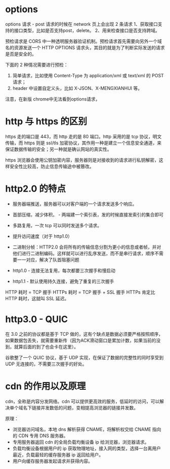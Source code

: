 # options
options 请求 - post 请求的时候在 network 页上会出现 2 条请求
1、获取接口支持的接口类型，比如是否支持post，delete。
2、用来检查接口是否支持跨域。

预检请求是 CORS 中一种透明服务器验证机制。预检请求首先需要向另外一个域名的资源发送一个 HTTP OPTIONS 请求头，其目的就是为了判断实际发送的请求是否是安全的。

下面的 2 种情况需要进行预检：

1. 简单请求，比如使用 Content-Type 为 application/xml 或 text/xml 的 POST 请求；
2. header 中设置自定义头，比如 X-JSON、X-MENGXIANHUI 等。

注意，在新版 chrome中无法看到options请求，

# http 与 https 的区别

https 走的端口是 443，而 http 走的是 80 端口。http 采用的是 tcp 协议，明文传输，而 https 则是 ssl/tls 加密协议，其作用一种是建立一个信息安全通道，来保证数据传输的安全；另一种就是确认网站的真实性。

https 浏览器会使用公钥加密内容，服务器则是对接收到的请求进行私钥解密，这样安全性比较高，防止信息传输途中被篡改。

# http2.0 的特点

- 服务器端推送，服务器可以对客户端的一个请求发送多个响应。
- 首部压缩，减少体积。 - 两端建一个索引表，发的时候直接发索引的集合即可
- 多路复用，一次 tcp 可以同时发送多个请求。
- 提升访问速度（对于 http1.0）
- 二进制分帧：HTTP2.0 会将所有的传输信息分割为更小的信息或者帧，并对他们进行二进制编码。这样就可以进行乱序发送，而不是串行请求，顺序不需要一一对应，解决了队首阻塞问题

- http1.0 - 连接无法复用，每次都要三次握手和慢启动
- http1.1 - 默认使用持久连接，避免了重复的三次握手

HTTP 耗时 = TCP 握手
HTTPs 耗时 = TCP 握手 + SSL 握手
HTTPs 肯定比 HTTP 耗时，这就叫 SSL 延迟。

# http3.0 - QUIC

在 3.0 之前的协议都是基于 TCP 做的，这有个缺点是数据必须要严格按照顺序，如果数据包丢失，就需要重新传（因为ACK滑动窗口是累加计数，如果当前的没到，就算后面的到了也会卡在这里）。

谷歌整了一个 QUIC 协议，基于 UDP 实现，在保证了数据的完整性的同时享受到 UDP 无连接的，不需要三次握手的好处。

# cdn 的作用以及原理

cdn，全称是内容分发网络。cdn 可以提供更高效的服务，低延时的访问，可以解决单个域名下链接并发数低的问题，变相提高浏览器的链接并发数。

原理：

- 浏览器访问域名，本地 dns 解析获得 CNAME，将解析权交给 CNAME 指向的 CDN 专用 DNS 服务器。
- 专用服务器返回 cdn 的全局负载均衡设备 ip 给浏览器，浏览器请求。
- 负载均衡设备根据用户的 ip 获取物理地址，接入网的类型，选择一台离用户最近，负载最轻的缓存服务器 ip 返回给用户。
- 用户向缓存服务器发起请求并获得内容。
